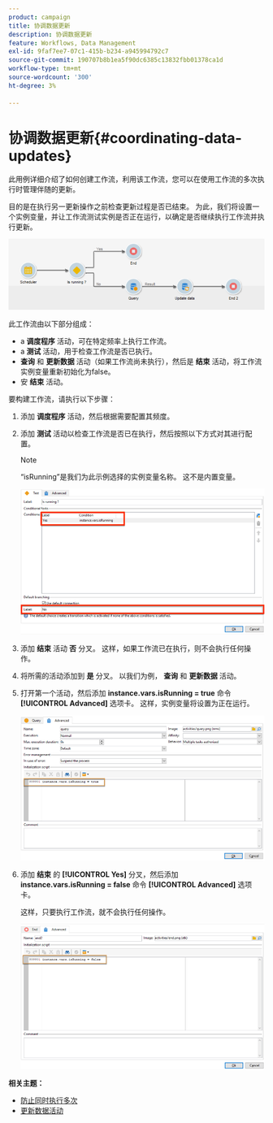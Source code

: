 ```yaml
---
product: campaign
title: 协调数据更新
description: 协调数据更新
feature: Workflows, Data Management
exl-id: 9faf7ee7-07c1-415b-b234-a945994792c7
source-git-commit: 190707b8b1ea5f90dc6385c13832fbb01378ca1d
workflow-type: tm+mt
source-wordcount: '300'
ht-degree: 3%

---
```


# 协调数据更新{#coordinating-data-updates}



此用例详细介绍了如何创建工作流，利用该工作流，您可以在使用工作流的多次执行时管理伴随的更新。

目的是在执行另一更新操作之前检查更新过程是否已结束。 为此，我们将设置一个实例变量，并让工作流测试实例是否正在运行，以确定是否继续执行工作流并执行更新。

![](assets/uc_dataupdate_wkf.png)

此工作流由以下部分组成：

* a **调度程序** 活动，可在特定频率上执行工作流。
* a **测试** 活动，用于检查工作流是否已执行。
* **查询** 和 **更新数据** 活动（如果工作流尚未执行），然后是 **结束** 活动，将工作流实例变量重新初始化为false。
* 安 **结束** 活动。

要构建工作流，请执行以下步骤：

1. 添加 **调度程序** 活动，然后根据需要配置其频度。
1. 添加 **测试** 活动以检查工作流是否已在执行，然后按照以下方式对其进行配置。

   >[!NOTE]
   >
   >“isRunning”是我们为此示例选择的实例变量名称。 这不是内置变量。

   ![](assets/uc_dataupdate_test.png)

1. 添加 **结束** 活动 **否** 分叉。 这样，如果工作流已在执行，则不会执行任何操作。
1. 将所需的活动添加到 **是** 分叉。 以我们为例， **查询** 和 **更新数据** 活动。
1. 打开第一个活动，然后添加 **instance.vars.isRunning = true** 命令 **[!UICONTROL Advanced]** 选项卡。 这样，实例变量将设置为正在运行。

   ![](assets/uc_dataupdate_query.png)

1. 添加 **结束** 的 **[!UICONTROL Yes]** 分叉，然后添加 **instance.vars.isRunning = false** 命令 **[!UICONTROL Advanced]** 选项卡。

   这样，只要执行工作流，就不会执行任何操作。

   ![](assets/uc_dataupdate_end.png)

**相关主题：**

* [防止同时执行多次](monitor-workflow-execution.md#preventing-simultaneous-multiple-executions)
* [更新数据活动](update-data.md)
